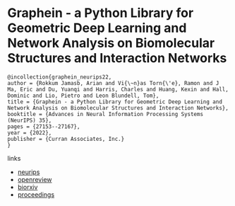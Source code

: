 # Graphein - a Python Library for Geometric Deep Learning and Network Analysis on Biomolecular Structures and Interaction Networks

```
@incollection{graphein_neurips22,
author = {Rokkum Jamasb, Arian and Vi{\~n}as Torn{\'e}, Ramon and J Ma, Eric and Du, Yuanqi and Harris, Charles and Huang, Kexin and Hall, Dominic and Lio, Pietro and Leon Blundell, Tom},
title = {Graphein - a Python Library for Geometric Deep Learning and Network Analysis on Biomolecular Structures and Interaction Networks},
booktitle = {Advances in Neural Information Processing Systems (NeurIPS) 35},
pages = {27153--27167},
year = {2022},
publisher = {Curran Associates, Inc.}
}
```

links
- [neurips](https://nips.cc/Conferences/2022/Schedule?showEvent=52852)
- [openreview](https://openreview.net/forum?id=9xRZlV6GfOX)
- [biorxiv](https://www.biorxiv.org/content/10.1101/2020.07.15.204701v2)
- [proceedings](https://papers.nips.cc//paper_files/paper/2022/hash/ade039c1db0391106a3375bd2feb310a-Abstract-Conference.html)
